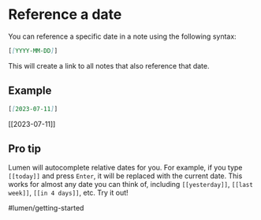 # Reference a date

You can reference a specific date in a note using the following syntax:

```markdown
[[YYYY-MM-DD]]
```

This will create a link to all notes that also reference that date.

## Example

```markdown
[[2023-07-11]]
```

[[2023-07-11]]

## Pro tip

Lumen will autocomplete relative dates for you. For example, if you type `[[today]]` and press `Enter`, it will be replaced with the current date. This works for almost any date you can think of, including `[[yesterday]]`, `[[last week]]`, `[[in 4 days]]`, etc. Try it out!

#lumen/getting-started
